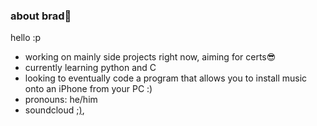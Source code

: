 ### about brad🤺
hello :p

- working on mainly side projects right now, aiming for certs😎
- currently learning python and C
- looking to eventually code a program that allows you to install music onto an iPhone
  from your PC :)
- pronouns: he/him
- soundcloud [;)](https://soundcloud.com/prodbybrxdy),
